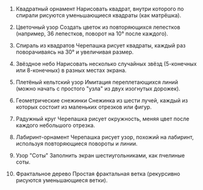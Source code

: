 1. Квадратный орнамент
Нарисовать квадрат, внутри которого по спирали рисуются уменьшающиеся квадраты (как матрёшка).

2. Цветочный узор
Создать цветок из повторяющихся лепестков (например, 36 лепестков, поворот на 10° после каждого).

3. Спираль из квадратов
Черепашка рисует квадраты, каждый раз поворачиваясь на 30° и увеличивая размер.

4. Звёздное небо
Нарисовать несколько случайных звёзд (5-конечных или 8-конечных) в разных местах экрана.

5. Плетёный кельтский узор
Имитация переплетающихся линий (можно начать с простого "узла" из двух изогнутых дорожек).

6. Геометрические снежинки
Снежинка из шести лучей, каждый из которых состоит из маленьких отрезков или фигур.

7. Радужный круг
Черепашка рисует окружность, меняя цвет после каждого небольшого отрезка.

8. Лабиринт-орнамент
Черепашка рисует узор, похожий на лабиринт, используя повторяющиеся повороты и линии.

9. Узор "Соты"
Заполнить экран шестиугольниками, как пчелиные соты.

10. Фрактальное дерево
Простая фрактальная ветка (рекурсивно рисуются уменьшающиеся ветки).